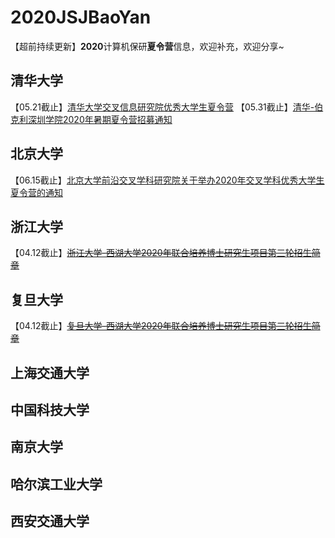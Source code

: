 # 2020JSJBaoYan
【超前持续更新】**2020**计算机保研**夏令营**信息，欢迎补充，欢迎分享~
## 清华大学
【05.21截止】[清华大学交叉信息研究院优秀大学生夏令营](https://admission.iiis.tsinghua.edu.cn/2020/appinfo.php)
【05.31截止】[清华-伯克利深圳学院2020年暑期夏令营招募通知](https://www.tbsi.edu.cn/index.php?s=/cms/index/detail/id/1398.html)
## 北京大学
【06.15截止】[北京大学前沿交叉学科研究院关于举办2020年交叉学科优秀大学生夏令营的通知](http://www.aais.pku.edu.cn/tongzhi/shownews.php?lang=cn&id=976)
## 浙江大学
【04.12截止】[~~浙江大学-西湖大学2020年联合培养博士研究生项目第三轮招生简章~~](https://www.westlake.edu.cn/info/1059/4488.htm)
## 复旦大学
【04.12截止】[~~复旦大学-西湖大学2020年联合培养博士研究生项目第三轮招生简章~~](https://www.westlake.edu.cn/info/1059/4487.htm)
## 上海交通大学
## 中国科技大学
## 南京大学
## 哈尔滨工业大学
## 西安交通大学
